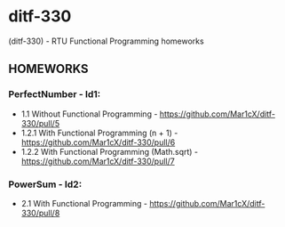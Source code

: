 # ditf-330
(ditf-330) - RTU Functional Programming homeworks
## HOMEWORKS
### PerfectNumber - ld1:
  - 1.1 Without Functional Programming - https://github.com/Mar1cX/ditf-330/pull/5
  - 1.2.1 With Functional Programming (n + 1) - https://github.com/Mar1cX/ditf-330/pull/6
  - 1.2.2 With Functional Programming (Math.sqrt) - https://github.com/Mar1cX/ditf-330/pull/7
### PowerSum      - ld2:
  - 2.1 With Functional Programming - https://github.com/Mar1cX/ditf-330/pull/8
